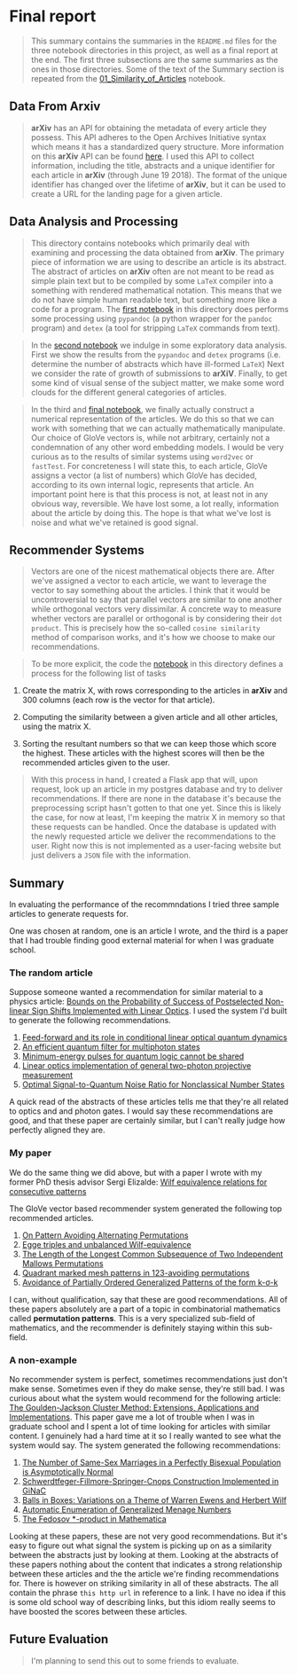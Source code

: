 # Final report
> This summary contains the summaries in the `README.md` files for the three notebook directories in this project, as well as a final report at the end. The first three subsections are the same summaries as the ones in those directories. Some of the text of the Summary section is repeated from the [01_Similarity_of_Articles](notebooks/03_Recommender_Systems/01_Similarity_of_Articles.ipynb) notebook.

## Data From Arxiv

> __arXiv__ has an API for obtaining the metadata of every article they possess. This API adheres to the Open Archives Initiative syntax which means it has a standardized query structure. More information on this __arXiv__ API can be found [here](https://arxiv.org/help/oa/index). I used this API to collect information, including the title, abstracts and a unique identifier for each article in __arXiv__ (through June 19 2018). The format of the unique identifier has changed over the lifetime of __arXiv__, but it can be used to create a URL for the landing page for a given article.

## Data Analysis and Processing

> This directory contains notebooks which primarily deal with examining and processing the data obtained from __arXiv__. The primary piece of information we are using to describe an article is its abstract. The abstract of articles on __arXiv__ often are not meant to be read as simple plain text but to be compiled by some `LaTeX` compiler into a something with rendered mathematical notation. This means that we do not have simple human readable text, but something more like a code for a program. The [first notebook](./notebooks/02_Data_Analysis_And_Processing/01_D01_Processing_Latex.ipynb) in this directory does performs some processing using `pypandoc` (a python wrapper for the `pandoc` program) and `detex` (a tool for stripping `LaTeX` commands from text).  

> In the [second notebook](./notebooks/02_Data_Analysis_And_Processing/02_Exploring_Processed_LaTeX.ipynb) we indulge in some exploratory data analysis. First we show the results from the `pypandoc` and `detex` programs (i.e. determine the number of abstracts which have ill-formed `LaTeX`) Next we consider the rate of growth of submissions to __arXiV__. Finally, to get some kind of visual sense of the subject matter, we make some word clouds for the different general categories of articles.

> In the third and [final notebook](./notebooks/02_Data_Analysis_And_Processing/03_GloVe_Word_Embeddings.ipynb), we finally actually construct a numerical representation of the articles. We do this so that we can work with something that we can actually mathematically manipulate. Our choice of GloVe vectors is, while not arbitrary, certainly not a condemnation of any other word embedding models. I would be very curious as to the results of similar systems using `word2vec` or `fastTest`. For concreteness I will state this, to each article, GloVe assigns a vector (a list of numbers) which GloVe has decided, according to its own internal logic, represents that article. An important point here is that this process is not, at least not in any obvious way, reversible. We have lost some, a lot really, information about the article by doing this. The hope is that what we've lost is noise and what we've retained is good signal.

## Recommender Systems

> Vectors are one of the nicest mathematical objects there are. After we've assigned a vector to each article, we want to leverage the vector to say something about the articles. I think that it would be uncontroversial to say that parallel vectors are similar to one another while orthogonal vectors very dissimilar. A concrete way to measure whether vectors are parallel or orthogonal is by considering their `dot product`. This is precisely how the so-called `cosine similarity` method of comparison works, and it's how we choose to make our recommendations.

> To be more explicit, the code the [notebook](./notebooks/03_Recommender_Systems/01_Similarity) in this directory defines a process for the following list of tasks

1. Create the matrix X, with rows corresponding to the articles in __arXiv__ and 300 columns (each row is the vector for that article).

1. Computing the similarity between a given article and all other articles, using the matrix X.

1. Sorting the resultant numbers so that we can keep those which score the highest. These articles with the highest scores will then be the recommended articles given to the user.

> With this process in hand, I created a Flask app that will, upon request, look up an article in my postgres database and try to deliver recommendations. If there are none in the database it's because the preprocessing script hasn't gotten to that one yet. Since this is likely the case, for now at least, I'm keeping the matrix X in memory so that these requests can be handled. Once the database is updated with the newly requested article we deliver the recommendations to the user. Right now this is not implemented as a user-facing website but just delivers a `JSON` file with the information.

## Summary

In evaluating the performance of the recommndations I tried three sample articles to generate requests for.

One was chosen at random, one is an article I wrote, and the third is a paper that I had trouble finding good external material for when I was graduate school.

### The random article

Suppose someone wanted a recommendation for similar material to a physics article: [Bounds on the Probability of Success of Postselected Non-linear Sign Shifts Implemented with Linear Optics](https://arxiv.org/abs/quant-ph/0307015).
I used the system I'd built to generate the following recommendations.

1. [Feed-forward and its role in conditional linear optical quantum dynamics](https://arxiv.org/abs/quant-ph/0509075)
1. [An efficient quantum filter for multiphoton states](https://arxiv.org/abs/quant-ph/0406008)
1. [Minimum-energy pulses for quantum logic cannot be shared](https://arxiv.org/abs/quant-ph/0611137)
1. [Linear optics implementation of general two-photon projective measurement](https://arxiv.org/abs/quant-ph/0207112)
1. [Optimal Signal-to-Quantum Noise Ratio for Nonclassical Number States](https://arxiv.org/abs/quant-ph/9712020)

A quick read of the abstracts of these articles tells me that they're all related to optics and and photon gates. I would say these recommendations are good, and that these paper are certainly similar, but I can't really judge how perfectly aligned they are.

### My paper

We do the same thing we did above, but with a paper I wrote with my former PhD thesis advisor Sergi Elizalde: [Wilf equivalence relations for consecutive patterns](https://arxiv.org/abs/1801.08262)

The GloVe vector based recommender system generated the following top recommended articles.

1. [On Pattern Avoiding Alternating Permutations](https://arxiv.org/abs/1212.2697)
1. [Egge triples and unbalanced Wilf-equivalence](https://arxiv.org/abs/1410.0230)
1. [The Length of the Longest Common Subsequence of Two Independent Mallows Permutations](https://arxiv.org/abs/1611.03840)
1. [Quadrant marked mesh patterns in 123-avoiding permutations](https://arxiv.org/abs/1705.00164)
1. [Avoidance of Partially Ordered Generalized Patterns of the form  k-σ-k](https://arxiv.org/abs/0805.1872)

I can, without qualification, say that these are good recommendations. All of these papers absolutely are a part of a topic in combinatorial mathematics called __permutation patterns__. This is a very specialized sub-field of mathematics, and the recommender is definitely staying within this sub-field.


### A non-example

No recommender system is perfect, sometimes recommendations just don't make sense. Sometimes even if they do make sense, they're still bad. I was curious about what the system would recommend for the following article: [The Goulden-Jackson Cluster Method: Extensions, Applications and Implementations](https://arxiv.org/abs/math/9806036). This paper gave me a lot of trouble when I was in graduate school and I spent a lot of time looking for articles with similar content. I genuinely had a hard time at it so I really wanted to see what the system would say. The system generated the following recommendations:

1. [The Number of Same-Sex Marriages in a Perfectly Bisexual Population is Asymptotically Normal](https://arxiv.org/abs/1106.5646)
1. [Schwerdtfeger-Fillmore-Springer-Cnops Construction Implemented in GiNaC](https://arxiv.org/abs/cs/0512073)
1. [Balls in Boxes: Variations on a Theme of Warren Ewens and Herbert Wilf](https://arxiv.org/abs/1106.5531)
1. [Automatic Enumeration of Generalized Menage Numbers](https://arxiv.org/abs/1401.1089)
1. [The Fedosov *-product in Mathematica](https://arxiv.org/abs/0801.3194)

Looking at these papers, these are not very good recommendations. But it's easy to figure out what signal the system is picking up on as a similarity between the abstracts just by looking at them. Looking at the abstracts of these papers nothing about the content that indicates a strong relationship between these articles and the the article we're finding recommendations for. There is however on striking similarity in all of these abstracts. The all contain the phrase `this http url` in reference to a link. I have no idea if this is some old school way of describing links, but this idiom really seems to have boosted the scores between these articles.

## Future Evaluation



> I'm planning to send this out to some friends to evaluate.
